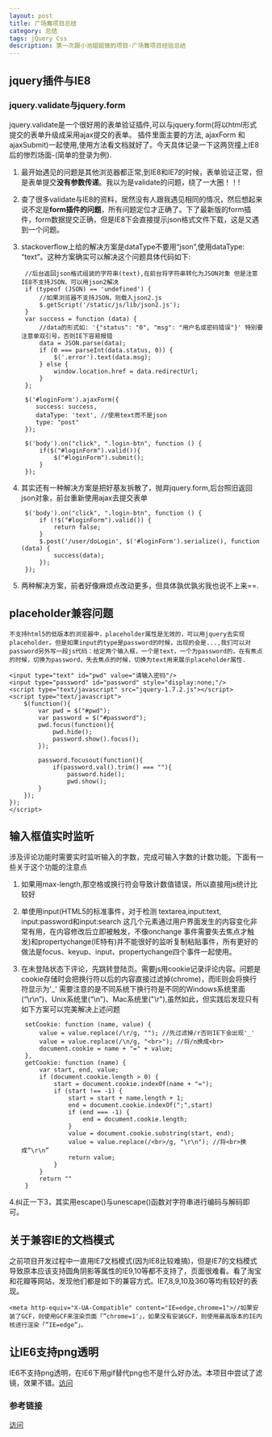 ```yaml
---
layout: post
title: 广场舞项目总结
category: 总结
tags: jQuery Css
description: 第一次跟小池姐姐做的项目-广场舞项目经验总结
---
```



## jquery插件与IE8
### jquery.validate与jquery.form

jquery.validate是一个很好用的表单验证插件,可以与jquery.form(将以html形式提交的表单升级成采用ajax提交的表单。 插件里面主要的方法, ajaxForm 和 ajaxSubmit)一起使用,使用方法看文档就好了。今天具体记录一下这两货撞上IE8后的惨烈场面-(简单的登录为例).

1. 最开始遇见的问题是其他浏览器都正常,到IE8和IE7的时候，表单验证正常，但是表单提交**没有参数传递**。我以为是validate的问题，绕了一大圈！！!
2. 查了很多validate与IE8的资料，居然没有人跟我遇见相同的情况，然后想起来说不定是**form插件的问题**，所有问题定位才正确了。下了最新版的form插件，form数据提交正确，但是IE8下会直接提示json格式文件下载，这是又遇到一个问题。
3. stackoverflow上给的解决方案是dataType不要用“json”,使用dataType: “text”。这种方案确实可以解决这个问题具体代码如下:

		//后台返回json格式组装的字符串(text),在前台将字符串转化为JSON对象 但是注意IE8不支持JSON，可以用json2解决
		if (typeof (JSON) == 'undefined') {
            //如果浏览器不支持JSON，则载入json2.js
            $.getScript('/static/js/lib/json2.js');
        }
		var success = function (data) {
			//data的形式如: '{"status": "0", "msg": "用户名或密码错误"}' 特别要注意单双引号，否则IE下容易报错
            data = JSON.parse(data);
            if (0 === parseInt(data.status, 0)) {
                $('.error').text(data.msg);
            } else {
                window.location.href = data.redirectUrl;
            }
        };

        $('#loginForm').ajaxForm({
           success: success,
           dataType: 'text', //使用text而不是json
           type: "post"
        });

        $('body').on("click", ".login-btn", function () {
            if($("#loginForm").valid()){
                $("#loginForm").submit();
            }
        });
        

4. 其实还有一种解决方案是把好基友拆散了，抛弃jquery.form,后台照旧返回json对象，前台重新使用ajax去提交表单
	
		$('body').on("click", ".login-btn", function () {
            if (!$("#loginForm").valid()) {
                return false;
            }
            $.post('/user/doLogin', $('#loginForm').serialize(), function (data) {
                success(data);
            });
        });
	 
5. 两种解决方案，前者好像麻烦点改动更多，但具体孰优孰劣我也说不上来==.

## placeholder兼容问题
	
	不支持html5的低版本的浏览器中，placeholder属性是无效的，可以用jquery去实现placeholder。但是如果input的type是password的时候，出现的会是...,我们可以对password另外写一段js代码：给定两个输入框，一个是text，一个为password的，在有焦点的时候，切换为password，失去焦点的时候，切换为text用来展示placeholder属性.
	
	<input type="text" id="pwd" value="请输入密码"/>
	<input type="password" id="password" style="display:none;"/>
	<script type="text/javascript" src="jquery-1.7.2.js"></script>
	<script type="text/javascript">
		$(function(){
    		var pwd = $("#pwd");
    		var password = $("#password");
    		pwd.focus(function(){
        		pwd.hide();
        		password.show().focus();
    		}); 

    		password.focusout(function(){
        		if(password.val().trim() === ""){
           			password.hide();
            		pwd.show();
        	}
   	 	});
	});
	</script>

## 输入框值实时监听
涉及评论功能时需要实时监听输入的字数，完成可输入字数的计数功能。下面有一些关于这个功能的注意点
1. 如果用max-length,那空格或换行符会导致计数值错误，所以直接用js统计比较好  
2. 单使用input(HTML5的标准事件，对于检测 textarea,input:text, input:password和input:search 这几个元素通过用户界面发生的内容变化非常有用，在内容修改后立即被触发，不像onchange 事件需要失去焦点才触发)和propertychange(IE特有)并不能很好的监听复制粘贴事件，所有更好的做法是focus、keyup、input、propertychange四个事件一起使用。  
3. 在未登陆状态下评论，先跳转登陆页。需要js用cookie记录评论内容。问题是cookie存储时会把换行符以后的内容直接过滤掉(chrome)，而IE则会将换行符显示为'_'  需要注意的是不同系统下换行符是不同的Windows系统里面(“\r\n”)、Unix系统里(“\n”)、Mac系统里("\r"),虽然如此，但实践后发现只有如下方案可以完美解决上述问题
	
		setCookie: function (name, value) {
            value = value.replace(/\r/g, ""); //先过滤掉/r否则IE下会出现'_'
            value = value.replace(/\n/g, "<br>"); //将/n换成<br>
            document.cookie = name + "=" + value;
        },
        getCookie: function (name) {
            var start, end, value;
            if (document.cookie.length > 0) {
                start = document.cookie.indexOf(name + "=");
                if (start !== -1) {
                    start = start + name.length + 1;
                    end = document.cookie.indexOf(";",start)
                    if (end === -1) {
                        end = document.cookie.length;
                    }
                    value = document.cookie.substring(start, end);
                    value = value.replace(/<br>/g, "\r\n"); //将<br>换成“\r\n”
                    return value;
                }
            }
            return ""
        }

4.纠正一下3，其实用escape()与unescape()函数对字符串进行编码与解码即可。

## 关于兼容IE的文档模式
之前项目开发过程中一直用IE7文档模式(因为IE8比较难搞)，但是IE7的文档模式导致原本应该支持圆角阴影等属性的IE9,10等都不支持了，页面很难看。看了淘宝和花瓣等网站，发现他们都是如下的兼容方式。IE7,8,9,10及360等均有较好的表现。
	
	<meta http-equiv="X-UA-Compatible" content="IE=edge,chrome=1">//如果安装了GCF，则使用GCF来渲染页面「”chrome=1″」，如果没有安装GCF，则使用最高版本的IE内核进行渲染「”IE=edge”」。
	
## 让IE6支持png透明
IE6不支持png透明，在IE6下用gif替代png也不是什么好办法。本项目中尝试了滤镜，效果不错。[访问](http://www.w3cfuns.com/thread-297-1-1.html)

### 参考链接
[访问](http://www.cnblogs.com/lhb25/archive/2012/11/30/oninput-and-onpropertychange-event-for-input.html)
	 
	
